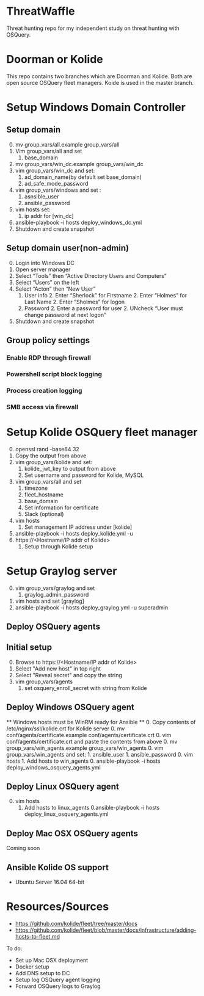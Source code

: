 # ThreatWaffle
Threat hunting repo for my independent study on threat hunting with OSQuery.

# Doorman or Kolide
This repo contains two branches which are Doorman and Kolide. Both are open source OSQuery fleet managers. Koide is used in the master branch.

# Setup Windows Domain Controller
## Setup domain
0. mv group_vars/all.example group_vars/all
0. Vim group_vars/all and set
    1. base_domain  
0. mv group_vars/win_dc.example group_vars/win_dc
0. vim group_vars/win_dc and set:
    1. ad_domain_name(by default set base_domain)
    1. ad_safe_mode_password
0. vim group_vars/windows and set :
    1. asnsible_user
    1. ansible_password
0. vim hosts set:
    1. ip addr for [win_dc]
0. ansible-playbook -i hosts deploy_windows_dc.yml
0. Shutdown and create snapshot

## Setup domain user(non-admin)
0. Login into Windows DC
0. Open server manager
0. Select “Tools” then “Active Directory Users and Computers”
0. Select “Users” on the left
0. Select “Acton” then “New User”
    1. User info
        2. Enter “Sherlock” for Firstname
        2. Enter “Holmes” for Last Name
        2. Enter “Sholmes” for logon
    1. Password
        2. Enter a password for user
        2. UNcheck “User must change password at next logon”
0. Shutdown and create snapshot

## Group policy settings
### Enable RDP through firewall

### Powershell script block logging

### Process creation logging

### SMB access via firewall

# Setup Kolide OSQuery fleet manager
0. openssl rand -base64 32
0. Copy the output from above
0. vim group_vars/kolide and set:
    1. kolide_jwt_key to output from above
    1. Set username and password for Kolide, MySQL
0. vim group_vars/all and set
    1. timezone
    1. fleet_hostname
    1. base_domain
    1. Set information for certificate
    1. Slack (optional)
0. vim hosts
    1. Set management IP address under [kolide]
0. ansible-playbook -i hosts deploy_kolide.yml -u <ubuntu local user>
0. https://<Hostname/IP addr of Kolide>
    1. Setup through Kolide setup

# Setup Graylog server
0. vim group_vars/graylog and set
    1. graylog_admin_password
0. vim hosts and set [graylog]
0. ansible-playbook -i hosts deploy_graylog.yml -u superadmin

## Deploy OSQuery agents
## Initial setup
0. Browse to https://<Hostname/IP addr of Kolide>
0. Select "Add new host" in top right
0. Select "Reveal secret" and copy the string
0. vim group_vars/agents
    1. set osquery_enroll_secret with string from Kolide

## Deploy Windows OSQuery agent
** Windows hosts must be WinRM ready for Ansible **
0. Copy contents of /etc/nginx/ssl/kolide.crt for Kolide server
0. mv conf/agents/certificate.example conf/agents/certificate.crt
0. vim conf/agents/certificate.crt and paste the contents from above
0. mv group_vars/win_agents.example group_vars/win_agents
0. vim group_vars/win_agents and set:
    1. ansible_user
    1. ansible_password
0. vim hosts
    1. Add hosts to win_agents
0. ansible-playbook -i hosts deploy_windows_osquery_agents.yml

## Deploy Linux OSQuery agent
0. vim hosts
    1. Add hosts to linux_agents
0.ansible-playbook -i hosts deploy_linux_osquery_agents.yml

## Deploy Mac OSX OSQuery agents
Coming soon

## Ansible Kolide OS support
* Ubuntu Server 16.04 64-bit

# Resources/Sources
* https://github.com/kolide/fleet/tree/master/docs
* https://github.com/kolide/fleet/blob/master/docs/infrastructure/adding-hosts-to-fleet.md


To do:
* Set up Mac OSX deployment
* Docker setup
* Add DNS setup to DC
* Setup log OSQuery agent logging
* Forward OSQuery logs to Graylog
